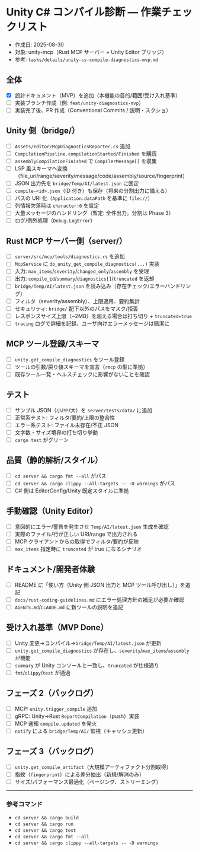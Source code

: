 # Unity C# コンパイル診断 — 作業チェックリスト

- 作成日: 2025-08-30
- 対象: unity-mcp（Rust MCP サーバー + Unity Editor ブリッジ）
- 参考: `tasks/details/unity-cs-compile-diagnostics-mvp.md`

## 全体
- [x] 設計ドキュメント（MVP）を追加（本機能の目的/範囲/受け入れ基準）
- [ ] 実装ブランチ作成（例: `feat/unity-diagnostics-mvp`）
- [ ] 実装完了後、PR 作成（Conventional Commits / 説明・スクショ）

## Unity 側（bridge/）
- [ ] `Assets/Editor/McpDiagnosticsReporter.cs` 追加
- [ ] `CompilationPipeline.compilationStarted/Finished` を購読
- [ ] `assemblyCompilationFinished` で `CompilerMessage[]` を収集
- [ ] LSP 風スキーマへ変換（file_uri/range/severity/message/code/assembly/source/fingerprint）
- [ ] JSON 出力先を `bridge/Temp/AI/latest.json` に固定
- [ ] `compile-<id>.json`（ID 付き）も保存（将来の分割出力に備える）
- [ ] パスの URI 化（`Application.dataPath` を基準に `file://`）
- [ ] 列情報欠落時は `character:0` を設定
- [ ] 大量メッセージのハンドリング（暫定: 全件出力。分割は Phase 3）
- [ ] ログ/例外処理（`Debug.LogError`）

## Rust MCP サーバー側（server/）
- [ ] `server/src/mcp/tools/diagnostics.rs` を追加
- [ ] `McpService` に `do_unity_get_compile_diagnostics(...)` 実装
- [ ] 入力: `max_items`/`severity`/`changed_only`/`assembly` を受理
- [ ] 出力: `compile_id`/`summary`/`diagnostics[]`/`truncated` を返却
- [ ] `bridge/Temp/AI/latest.json` を読み込み（存在チェック/エラーハンドリング）
- [ ] フィルタ（severity/assembly）、上限適用、要約集計
- [ ] セキュリティ: `bridge/` 配下以外のパスをマスク/拒否
- [ ] レスポンスサイズ上限（~2MB）を超える場合は打ち切り + `truncated=true`
- [ ] `tracing` ログで詳細を記録、ユーザ向けエラーメッセージは簡潔に

## MCP ツール登録/スキーマ
- [ ] `unity.get_compile_diagnostics` をツール登録
- [ ] ツールの引数/戻り値スキーマを宣言（`rmcp` の型に準拠）
- [ ] 既存ツール一覧・ヘルスチェックに影響がないことを確認

## テスト
- [ ] サンプル JSON（小/中/大）を `server/tests/data/` に追加
- [ ] 正常系テスト: フィルタ/要約/上限の整合性
- [ ] エラー系テスト: ファイル未存在/不正 JSON
- [ ] 文字数・サイズ境界の打ち切り挙動
- [ ] `cargo test` がグリーン

## 品質（静的解析/スタイル）
- [ ] `cd server && cargo fmt --all` がパス
- [ ] `cd server && cargo clippy --all-targets -- -D warnings` がパス
- [ ] C# 側は EditorConfig/Unity 既定スタイルに準拠

## 手動確認（Unity Editor）
- [ ] 意図的にエラー/警告を発生させ `Temp/AI/latest.json` 生成を確認
- [ ] 実際のファイル/行が正しい URI/range で出力される
- [ ] MCP クライアントからの取得でフィルタ/要約が反映
- [ ] `max_items` 指定時に `truncated` が true になるシナリオ

## ドキュメント/開発者体験
- [ ] README に「使い方（Unity 側 JSON 出力と MCP ツール呼び出し）」を追記
- [ ] `docs/rust-coding-guidelines.md` にエラー処理方針の補足が必要か確認
- [ ] `AGENTS.md`/`CLAUDE.md` に新ツールの説明を追記

## 受け入れ基準（MVP Done）
- [ ] Unity 変更→コンパイル→`bridge/Temp/AI/latest.json` が更新
- [ ] `unity.get_compile_diagnostics` が存在し、`severity`/`max_items`/`assembly` が機能
- [ ] `summary` が Unity コンソールと一致し、`truncated` が仕様通り
- [ ] `fmt`/`clippy`/`test` が通過

## フェーズ 2（バックログ）
- [ ] MCP: `unity.trigger_compile` 追加
- [ ] gRPC: Unity→Rust `ReportCompilation`（push）実装
- [ ] MCP 通知 `compile.updated` を発火
- [ ] `notify` による `bridge/Temp/AI/` 監視（キャッシュ更新）

## フェーズ 3（バックログ）
- [ ] `unity.get_compile_artifact`（大規模アーティファクト分割取得）
- [ ] 指紋（`fingerprint`）による差分抽出（新規/解消のみ）
- [ ] サイズ/パフォーマンス最適化（ページング、ストリーミング）

---

### 参考コマンド
- `cd server && cargo build`
- `cd server && cargo run`
- `cd server && cargo test`
- `cd server && cargo fmt --all`
- `cd server && cargo clippy --all-targets -- -D warnings`

